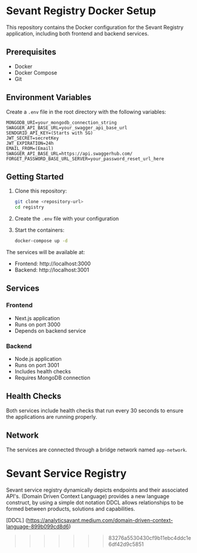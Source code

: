 
# Sevant Registry Docker Setup

This repository contains the Docker configuration for the Sevant Registry application, including both frontend and backend services.

## Prerequisites

- Docker
- Docker Compose
- Git

## Environment Variables

Create a `.env` file in the root directory with the following variables:

```env
MONGODB_URI=your_mongodb_connection_string
SWAGGER_API_BASE_URL=your_swagger_api_base_url
SENDGRID_API_KEY=(Starts with SG)
JWT_SECRET=secretKey
JWT_EXPIRATION=24h
EMAIL_FROM=(Email)
SWAGGER_API_BASE_URL=https://api.swaggerhub.com/
FORGET_PASSWORD_BASE_URL_SERVER=your_password_reset_url_here
```

## Getting Started

1. Clone this repository:
   ```bash
   git clone <repository-url>
   cd registry
   ```

2. Create the `.env` file with your configuration

3. Start the containers:
   ```bash
   docker-compose up -d
   ```

The services will be available at:
- Frontend: http://localhost:3000
- Backend: http://localhost:3001

## Services

### Frontend
- Next.js application
- Runs on port 3000
- Depends on backend service

### Backend
- Node.js application
- Runs on port 3001
- Includes health checks
- Requires MongoDB connection

## Health Checks

Both services include health checks that run every 30 seconds to ensure the applications are running properly.

## Network

The services are connected through a bridge network named `app-network`.

# Sevant Service Registry
Sevant service registry dynamically depicts endpoints and their associated API's. (Domain Driven Context Language) provides a new language construct, by using a simple dot notation DDCL allows relationships to be formed between products, solutions and capabilities.

[DDCL] (https://analyticsavant.medium.com/domain-driven-context-language-899b099cd8d6)
>>>>>>> 83276a5530430cf9b11ebc4ddc1e6df42d9c5851
